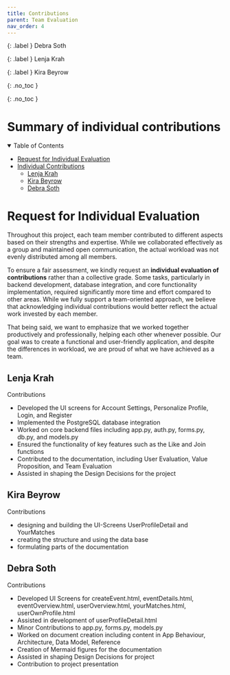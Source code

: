 ```yaml
---
title: Contributions
parent: Team Evaluation
nav_order: 4
---
```


{: .label }
Debra Soth

{: .label }
Lenja Krah

{: .label }
Kira Beyrow

{: .no_toc }

{: .no_toc }
# Summary of individual contributions

<details open markdown="block">
<summary>Table of Contents</summary>

- [Request for Individual Evaluation](#request-for-individual-evaluation)  
- [Individual Contributions](#individual-contributions)  
  - [Lenja Krah](#lenja-krah)  
  - [Kira Beyrow](#kira-beyrow)  
  - [Debra Soth](#debra-soth)  

</details>

# Request for Individual Evaluation
Throughout this project, each team member contributed to different aspects based on their strengths and expertise. While we collaborated effectively as a group and maintained open communication, the actual workload was not evenly distributed among all members.

To ensure a fair assessment, we kindly request an **individual evaluation of contributions** rather than a collective grade. Some tasks, particularly in backend development, database integration, and core functionality implementation, required significantly more time and effort compared to other areas. While we fully support a team-oriented approach, we believe that acknowledging individual contributions would better reflect the actual work invested by each member.

That being said, we want to emphasize that we worked together productively and professionally, helping each other whenever possible. Our goal was to create a functional and user-friendly application, and despite the differences in workload, we are proud of what we have achieved as a team.

## Lenja Krah

Contributions
- Developed the UI screens for Account Settings, Personalize Profile, Login, and Register
- Implemented the PostgreSQL database integration
- Worked on core backend files including app.py, auth.py, forms.py, db.py, and models.py
- Ensured the functionality of key features such as the Like and Join functions
- Contributed to the documentation, including User Evaluation, Value Proposition, and Team Evaluation
- Assisted in shaping the Design Decisions for the project

## Kira Beyrow

Contributions
- designing and building the UI-Screens UserProfileDetail and YourMatches
- creating the structure and using the data base
- formulating parts of the documentation

## Debra Soth

Contributions
- Developed UI Screens for createEvent.html, eventDetails.html, eventOverview.html, userOverview.html, yourMatches.html, userOwnProfile.html
- Assisted in development of userProfileDetail.html
- Minor Contributions to app.py, forms.py, models.py
- Worked on document creation including content in App Behaviour, Architecture, Data Model, Reference
- Creation of Mermaid figures for the documentation
- Assisted in shaping Design Decisions for project
- Contribution to project presentation
